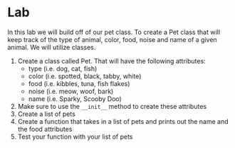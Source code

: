 # Lab

In this lab we will build off of our pet class. To create a Pet class that will keep track of the type of animal, color, food, noise and name of a given animal. We will utilize classes. 

1. Create a class called Pet. That will have the following attributes: 
	* type (i.e. dog, cat, fish)
	* color (i.e. spotted, black, tabby, white)
	* food (i.e. kibbles, tuna, fish flakes)
	* noise (i.e. meow, woof, bark)
	* name (i.e. Sparky, Scooby Doo)
2. Make sure to use the `__init__` method to create these attributes
3. Create a list of pets
4. Create a function that takes in a list of pets and prints out the name and the food attributes
5. Test your function with your list of pets